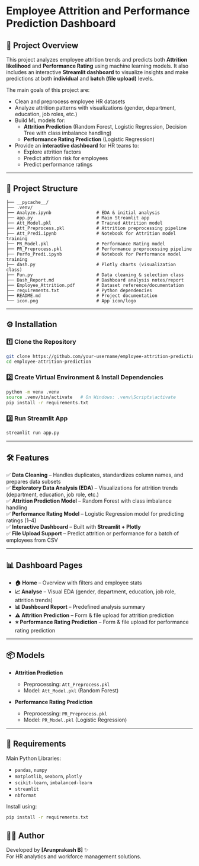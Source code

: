 # Employee Attrition and Performance Prediction Dashboard  

## 📌 Project Overview  
This project analyzes employee attrition trends and predicts both **Attrition likelihood** and **Performance Rating** using machine learning models. It also includes an interactive **Streamlit dashboard** to visualize insights and make predictions at both **individual** and **batch (file upload)** levels.  

The main goals of this project are:  
- Clean and preprocess employee HR datasets  
- Analyze attrition patterns with visualizations (gender, department, education, job roles, etc.)  
- Build ML models for:  
  - **Attrition Prediction** (Random Forest, Logistic Regression, Decision Tree with class imbalance handling)  
  - **Performance Rating Prediction** (Logistic Regression)  
- Provide an **interactive dashboard** for HR teams to:  
  - Explore attrition factors  
  - Predict attrition risk for employees  
  - Predict performance ratings  

---

## 📂 Project Structure  

```
├── __pycache__/  
├── .venv/  
├── Analyze.ipynb                 # EDA & initial analysis  
├── app.py                        # Main Streamlit app  
├── Att_Model.pkl                 # Trained Attrition model  
├── Att_Preprocess.pkl            # Attrition preprocessing pipeline  
├── Att_Predi.ipynb               # Notebook for Attrition model training  
├── PR_Model.pkl                  # Performance Rating model  
├── PR_Preprocess.pkl             # Performance preprocessing pipeline  
├── Perfo_Predi.ipynb             # Notebook for Performance model training  
├── dash.py                       # Plotly charts (visualization class)  
├── Fun.py                        # Data cleaning & selection class  
├── Dash_Report.md                # Dashboard analysis notes/report  
├── Employee_Attrition.pdf        # Dataset reference/documentation  
├── requirements.txt              # Python dependencies  
├── README.md                     # Project documentation  
└── icon.png                      # App icon/logo  
```

---

## ⚙️ Installation  

### 1️⃣ Clone the Repository  
```bash
git clone https://github.com/your-username/employee-attrition-prediction.git
cd employee-attrition-prediction
```

### 2️⃣ Create Virtual Environment & Install Dependencies  
```bash
python -m venv .venv
source .venv/bin/activate   # On Windows: .venv\Scripts\activate
pip install -r requirements.txt
```

### 3️⃣ Run Streamlit App  
```bash
streamlit run app.py
```

---

## 🛠️ Features  

✅ **Data Cleaning** – Handles duplicates, standardizes column names, and prepares data subsets  
✅ **Exploratory Data Analysis (EDA)** – Visualizations for attrition trends (department, education, job role, etc.)  
✅ **Attrition Prediction Model** – Random Forest with class imbalance handling  
✅ **Performance Rating Model** – Logistic Regression model for predicting ratings (1–4)  
✅ **Interactive Dashboard** – Built with **Streamlit + Plotly**  
✅ **File Upload Support** – Predict attrition or performance for a batch of employees from CSV  

---

## 📊 Dashboard Pages  

- **🏠 Home** – Overview with filters and employee stats  
- **📈 Analyse** – Visual EDA (gender, department, education, job role, attrition trends)  
- **📊 Dashboard Report** – Predefined analysis summary  
- **⚠️ Attrition Prediction** – Form & file upload for attrition prediction  
- **⭐ Performance Rating Prediction** – Form & file upload for performance rating prediction  

---

## 📦 Models  

- **Attrition Prediction**  
  - Preprocessing: `Att_Preprocess.pkl`  
  - Model: `Att_Model.pkl` (Random Forest)  

- **Performance Rating Prediction**  
  - Preprocessing: `PR_Preprocess.pkl`  
  - Model: `PR_Model.pkl` (Logistic Regression)  

---

## 📌 Requirements  

Main Python Libraries:  
- `pandas`, `numpy`  
- `matplotlib`, `seaborn`, `plotly`  
- `scikit-learn`, `imbalanced-learn`  
- `streamlit`  
- `nbformat`  

Install using:  
```bash
pip install -r requirements.txt
```



## 👨‍💻 Author  
Developed by **[Arunprakash B]** ✨  
For HR analytics and workforce management solutions.  
